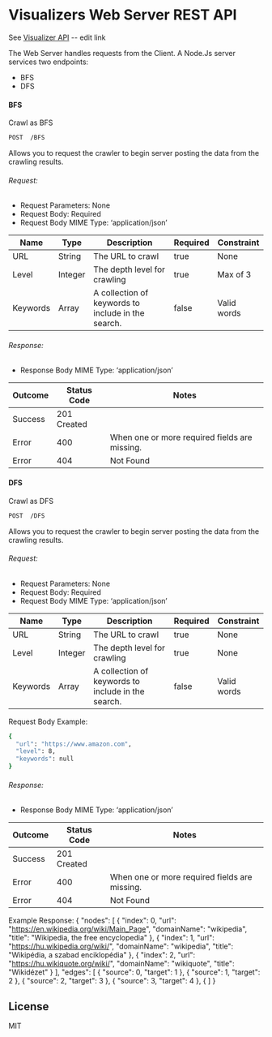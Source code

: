 # Visualizers Web Server REST API
See [Visualizer API](https://github.com/WeiChienHsu/Web_Crawler_CS467/edit/apiDoc/webapp/rest_api.md) -- edit link

The Web Server handles requests from the Client. A Node.Js server services two endpoints:
- BFS
- DFS

#### BFS
Crawl as BFS
```sh
POST  /BFS
```
Allows you to request the crawler to begin server posting the data from the crawling results.
###### Request:
- Request Parameters: None
- Request Body: Required
- Request Body MIME Type: ‘application/json’


| Name | Type | Description | Required | Constraint |
| ------ | ------ | ------ | ------ | ------ |
| URL | String | The URL to crawl | true | None |
| Level | Integer | The depth level for crawling | true | Max of 3 |
| Keywords | Array | A collection of keywords to include in the search. | false | Valid words |
###### Response:
- Response Body MIME Type: ‘application/json’

| Outcome | Status Code | Notes |
| ------ | ------ | ------ |
| Success | 201 Created |
| Error | 400 | When one or more required fields are missing. |
| Error | 404 | Not Found |


#### DFS
Crawl as DFS
```sh
POST  /DFS
```
Allows you to request the crawler to begin server posting the data from the crawling results.
###### Request:
- Request Parameters: None
- Request Body: Required
- Request Body MIME Type: ‘application/json’

| Name | Type | Description | Required | Constraint |
| ------ | ------ | ------ | ------ | ------ |
| URL | String | The URL to crawl | true | None
| Level | Integer | The depth level for crawling | true | None
| Keywords | Array | A collection of keywords to include in the search. | false | Valid words |

Request Body Example:
```sh
{
  "url": "https://www.amazon.com",
  "level": 8,
  "keywords": null
}
```

###### Response:
- Response Body MIME Type: ‘application/json’

| Outcome | Status Code | Notes |
| ------ | ------ | ------ |
| Success | 201 Created |
| Error | 400 | When one or more required fields are missing. |
| Error | 404 | Not Found |


Example Response:
{
    "nodes": [
        {
            "index": 0,
            "url": "https://en.wikipedia.org/wiki/Main_Page",
            "domainName": "wikipedia",
            "title": "Wikipedia, the free encyclopedia"
        },
        {
            "index": 1,
            "url": "https://hu.wikipedia.org/wiki/",
            "domainName": "wikipedia",
            "title": "Wikipédia, a szabad enciklopédia"
        },
        {
            "index": 2,
            "url": "https://hu.wikiquote.org/wiki/",
            "domainName": "wikiquote",
            "title": "Wikidézet"
        }
    ],
    "edges": [
        {
            "source": 0,
            "target": 1
        },
        {
            "source": 1,
            "target": 2
        },
        {
            "source": 2,
            "target": 3
        },
        {
            "source": 3,
            "target": 4
        },
        {
    ]
}

License
----
MIT
